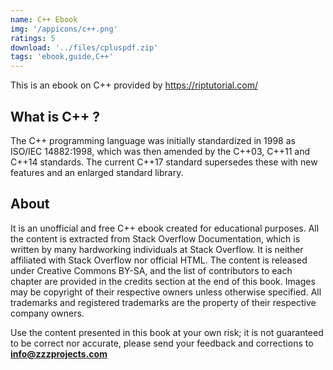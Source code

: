 ```yaml
---
name: C++ Ebook
img: '/appicons/c++.png'
ratings: 5
download: '../files/cpluspdf.zip'
tags: 'ebook,guide,C++'
---
```


This is an ebook on C++ provided by <a href="https://riptutorial.com/" >https://riptutorial.com/</a>

## What is C++ ?

The C++ programming language was initially standardized in 1998 as ISO/IEC 14882:1998, which was then amended by the C++03, C++11 and C++14 standards. The current C++17 standard supersedes these with new features and an enlarged standard library.

## About

It is an unofficial and free C++ ebook created for educational purposes. All the content is
extracted from Stack Overflow Documentation, which is written by many hardworking individuals at
Stack Overflow. It is neither affiliated with Stack Overflow nor official HTML.
The content is released under Creative Commons BY-SA, and the list of contributors to each
chapter are provided in the credits section at the end of this book. Images may be copyright of
their respective owners unless otherwise specified. All trademarks and registered trademarks are
the property of their respective company owners.

Use the content presented in this book at your own risk; it is not guaranteed to be correct nor
accurate, please send your feedback and corrections to **info@zzzprojects.com**
